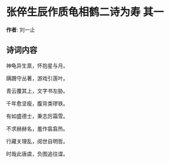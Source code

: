 # 张倅生辰作质龟相鹤二诗为寿  其一

**作者**: 刘一止

## 诗词内容

神龟异生禀，怀抱星与月。

蹒跚守丛著，游戏引莲叶。

青云覆其上，文字书左胁。

千年愈坚瘦，腹背类璆铁。

有如盛德士，秉志厉霜雪。

不求赫赫名，羞作翕翕热。

行藏关理乱，阅世自明哲。

时哉此唐虞，负图追往谍。

